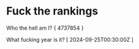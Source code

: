 # Fuck the rankings

Who the hell am I?
{ 4737854 }

What fucking year is it?
[ 2024-09-25T00:30:00Z ]
